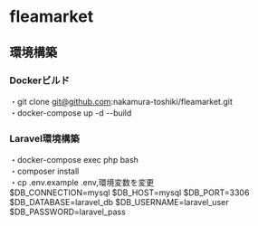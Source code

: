 # fleamarket

## 環境構築
### Dockerビルド
・git clone git@github.com:nakamura-toshiki/fleamarket.git  
・docker-compose up -d --build
### Laravel環境構築
・docker-compose exec php bash  
・composer install  
・cp .env.example .env,環境変数を変更  
    $DB_CONNECTION=mysql
    $DB_HOST=mysql
    $DB_PORT=3306
    $DB_DATABASE=laravel_db
    $DB_USERNAME=laravel_user
    $DB_PASSWORD=laravel_pass
